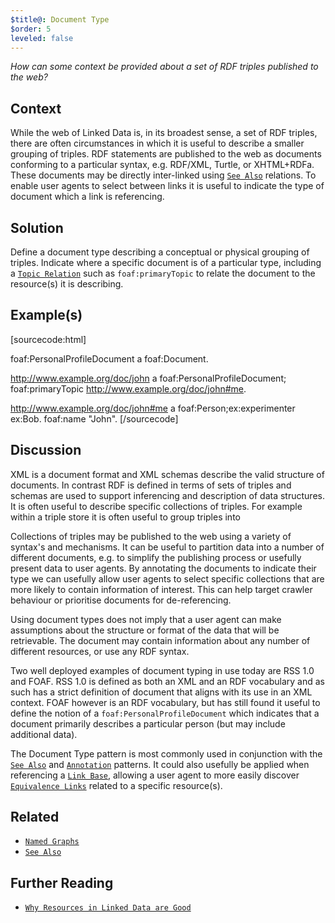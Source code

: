 ```yaml
---
$title@: Document Type
$order: 5
leveled: false
---
```


*How can some context be provided about a set of RDF triples published to the web?*

## Context

While the web of Linked Data is, in its broadest sense, a set of RDF triples, there are often circumstances in which it is useful to describe a smaller grouping of triples. RDF statements are published to the web as documents conforming to a particular syntax, e.g. RDF/XML, Turtle, or XHTML+RDFa. These documents may be directly inter-linked using [`See Also`](../chapter-4/autodiscovery) relations. To enable user agents to select between links it is useful to indicate the type of document which a link is referencing.

## Solution

Define a document type describing a conceptual or physical grouping of triples. Indicate where a specific document is of a particular type, including a [`Topic Relation`](../chapter-3/topic-relation) such as `foaf:primaryTopic` to relate the document to the resource(s) it is describing.

## Example(s)

[sourcecode:html]
<!-- document type -->
foaf:PersonalProfileDocument a foaf:Document.

<!-- specific instance of document, with indication of its topic -->
<http://www.example.org/doc/john> a foaf:PersonalProfileDocument;
  foaf:primaryTopic <http://www.example.org/doc/john#me>.

<http://www.example.org/doc/john#me> a foaf:Person;ex:experimenter ex:Bob.
  foaf:name "John".
[/sourcecode]

## Discussion

XML is a document format and XML schemas describe the valid structure of documents. In contrast RDF is defined in terms of sets of triples and schemas are used to support inferencing and description of data structures. It is often useful to describe specific collections of triples. For example within a triple store it is often useful to group triples into

Collections of triples may be published to the web using a variety of syntax's and mechanisms. It can be useful to partition data into a number of different documents, e.g. to simplify the publishing process or usefully present data to user agents. By annotating the documents to indicate their type we can usefully allow user agents to select specific collections that are more likely to contain information of interest. This can help target crawler behaviour or prioritise documents for de-referencing.

Using document types does not imply that a user agent can make assumptions about the structure or format of the data that will be retrievable. The document may contain information about any number of different resources, or use any RDF syntax.

Two well deployed examples of document typing in use today are RSS 1.0 and FOAF. RSS 1.0 is defined as both an XML and an RDF vocabulary and as such has a strict definition of document that aligns with its use in an XML context. FOAF however is an RDF vocabulary, but has still found it useful to define the notion of a `foaf:PersonalProfileDocument` which indicates that a document primarily describes a particular person (but may include additional data).

The Document Type pattern is most commonly used in conjunction with the [`See Also`](../chapter-4/see-also) 
and [`Annotation`](../chapter-4/annotation) patterns.
It could also usefully be applied when referencing a [`Link Base`](../chapter-4/link-base), 
allowing a user agent to more easily discover [`Equivalence Links`](../chapter-4/equivalence-links) related to a specific resource(s).

## Related

- [`Named Graphs`](../chapter-5/named-graphs)
- [`See Also`](../chapter-4/see-also)

## Further Reading

- [`Why Resources in Linked Data are Good`](<#>)
